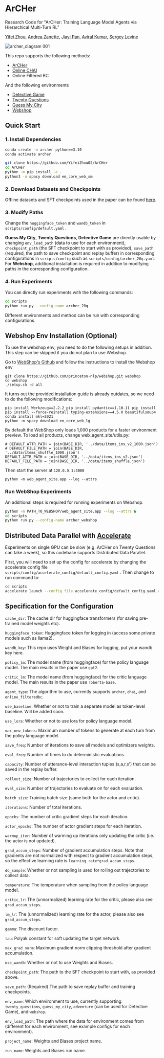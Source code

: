 # ArCHer
Research Code for "ArCHer: Training Language Model Agents via Hierarchical Multi-Turn RL" 

[Yifei Zhou](https://yifeizhou02.github.io/), [Andrea Zanette](https://azanette.com/), [Jiayi Pan](https://www.jiayipan.me/), [Aviral Kumar](https://aviralkumar2907.github.io/), [Sergey Levine](https://people.eecs.berkeley.edu/~svlevine/)

![archer_diagram 001](https://github.com/YifeiZhou02/ArCHer/assets/83000332/b874432a-d330-49a5-906c-bba37e17f831)


This repo supports the following methods:

- [ArCHer][1]
- [Online CHAI][2]
- Online Filtered BC

[1]: https://github.com/YifeiZhou02/ArCHer
[2]: https://arxiv.org/abs/2204.08426


And the following environments
- [Detective Game][3]
- [Twenty Questions][4]
- [Guess My City][4]
- [Webshop][5]

[3]: https://arxiv.org/abs/1909.05398
[4]: https://lmrl-gym.github.io/
[5]: https://webshop-pnlp.github.io/


## Quick Start
### 1. Install Dependencies
```bash
conda create -n archer python==3.10
conda activate archer

git clone https://github.com/YifeiZhou02/ArCHer
cd ArCHer
python -m pip install -e .
python3 -m spacy download en_core_web_sm
```
### 2. Download Datasets and Checkpoints
Offline datasets and SFT checkpoints used in the paper can be found [here](https://drive.google.com/drive/folders/1pRocQI0Jv479G4vNMtQn1JOq8Shf2B6U?usp=sharing).
### 3. Modify Paths
Change the ```huggingface_token``` and ```wandb_token``` in ```scripts/config/default.yaml``` .

**Guess My City**, **Twenty Questions**, **Detective Game** are directly usable by changing ```env_load_path``` (data to use for each environment), ```checkpoint_path``` (the SFT checkpoint to start with as provided), ```save_path``` (required, the path to save checkpoint and replay buffer) in corresponding configurations in ```scripts/config``` such as ```scripts/config/archer_20q.yaml```. For **Webshop**, additional installation is required in addition to modifying paths in the corresponding configuration.

### 4. Run Experiments
You can directly run experiments with the following commands:
```bash
cd scripts
python run.py --config-name archer_20q
```
Different environments and method can be run with corresponding configurations.

## Webshop Env Installation (Optional)
To use the webshop env, you need to do the following setups in addition. This step can be skipped if you do not plan to use Webshop.

Go to [WebShop's Github](https://github.com/princeton-nlp/WebShop) and follow the instructions to install the Webshop env

```
git clone https://github.com/princeton-nlp/webshop.git webshop
cd webshop
./setup.sh -d all
```

It turns out the provided installation guide is already outdates, so we need to do the following modifications:
```
pip install Werkzeug==2.2.2 pip install pydantic==1.10.11 pip install pip install --force-reinstall typing-extensions==4.5.0 beautifulsoup4
conda install mkl=2021
python -m spacy download en_core_web_lg
```

By default the WebShop only loads 1,000 products for a faster environment preview. To load all products, change web_agent_site/utils.py:
```
# DEFAULT_ATTR_PATH = join(BASE_DIR, '../data/items_ins_v2_1000.json')
# DEFAULT_FILE_PATH = join(BASE_DIR, '../data/items_shuffle_1000.json')
DEFAULT_ATTR_PATH = join(BASE_DIR, '../data/items_ins_v2.json')
DEFAULT_FILE_PATH = join(BASE_DIR, '../data/items_shuffle.json')
```

Then start the server at `128.0.0.1:3000`
```
python -m web_agent_site.app --log --attrs
```
### Run WebShop Experiments
An additional steps is required for running experiments on Webshop.
```bash
python -m PATH_TO_WEBSHOP/web_agent_site.app --log --attrs &
cd scripts
python run.py --config-name archer_webshop
```

## Distributed Data Parallel with [Accelerate](https://huggingface.co/docs/accelerate/en/index)
Experiments on single GPU can be slow (e.g. ArCHer on Twenty Questions can take a week), so this codebase supports Distributed Data Parallel.

First, you will need to set up the config for accelerate by changing the accelerate config file ```scripts/config/accelerate_config/default_config.yaml``` . Then change to run command to:
```bash
cd scripts
accelerate launch --config_file accelerate_config/default_config.yaml run.py --config-name archer_20q
```
## Specification for the Configuration
```cache_dir```: The cache dir for huggingface transformers (for saving pre-trained model weights etc).

```huggingface_token```: Huggingface token for logging in (access some private models such as llama2).

```wandb_key```: This repo uses Weight and Biases for logging, put your wandb key here.

```policy_lm```: The model name (from huggingface) for the policy language model. The main results in the paper use ```gpt2```.

```critic_lm```: The model name (from huggingface) for the critic language model. The main results in the paper use ```roberta-base```.

```agent_type```: The algorithm to use, currently supports ```archer```, ```chai```, and ```online_filteredbc```.

```use_baseline```: Whether or not to train a separate model as token-level baseline. Will be added soon.

```use_lora```: Whether or not to use lora for policy language model. 

```max_new_tokens```: Maximum number of tokens to generate at each turn from the policy language model.

```save_freq```: Number of iterations to save all models and optimizers weights.

```eval_freq```: Number of times to do deterministic evaluations.

```capacity```: Number of utterance-level interaction tuples (s,a,r,s') that can be saved in the replay buffer.

```rollout_size```: Number of trajectories to collect for each iteration.

```eval_size```: Number of trajectories to evaluate on for each evaluation.

```batch_size```: Training batch size (same both for the actor and critic).

```iterations```: Number of total iterations.

```epochs```: The number of critic gradient steps for each iteration.

```actor_epochs```: The number of actor gradient steps for each iteration.

```warmup_iter```: Number of warming up iterations only updating the critic (i.e. the actor is not updated).

```grad_accum_steps```: Number of gradient accumulation steps. Note that gradients are not normalized with respect to gradient accumulation steps, so the effective learning rate is ```learning_rate*grad_accum_steps```.

```do_sample```: Whether or not sampling is used for rolling out trajectories to collect data.

```temperature```: The temperature when sampling from the policy language model.

```critic_lr```: The (unnormalized) learning rate for the critic, please also see ```grad_accum_steps```.

```lm_lr```: The (unnormalized) learning rate for the actor, please also see ```grad_accum_steps```.

```gamma```: The discount factor.

```tau```: Polyak constant for soft updating the target network.

```max_grad_norm```: Maximum gradient norm clipping threshold after gradient accumulation.

```use_wandb```: Whether or not to use Weights and Biases.

```checkpoint_path```: The path to the SFT checkpoint to start with, as provided above.

```save_path```: (Required) The path to save replay buffer and training checkpoints.

```env_name```: Which environment to use, currently supporting: ```twenty_questions```, ```guess_my_city```, ```adventure``` (can be used for Detective Game), and ```webshop```.

```env_load_path```: The path where the data for environment comes from (different for each environment, see example configs  for each environment).

```project_name```: Weights and Biases project name.

```run_name```: Weights and Biases run name.
